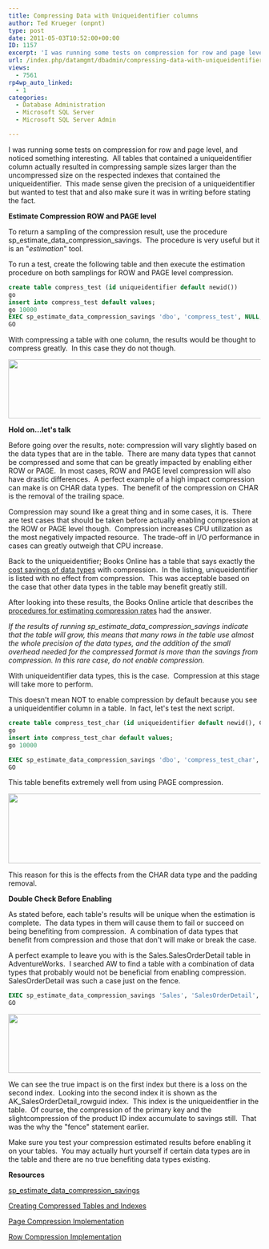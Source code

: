 ```yaml
---
title: Compressing Data with Uniqueidentifier columns
author: Ted Krueger (onpnt)
type: post
date: 2011-05-03T10:52:00+00:00
ID: 1157
excerpt: 'I was running some tests on compression for row and page level, and noticed something interesting.  All tables that contained a uniqueidentifier column actually resulted in compressing sample sizes larger than the uncompressed size on the respected inde&hellip;'
url: /index.php/datamgmt/dbadmin/compressing-data-with-uniqueidentifier-columns/
views:
  - 7561
rp4wp_auto_linked:
  - 1
categories:
  - Database Administration
  - Microsoft SQL Server
  - Microsoft SQL Server Admin

---
```

I was running some tests on compression for row and page level, and noticed something interesting.  All tables that contained a uniqueidentifier column actually resulted in compressing sample sizes larger than the uncompressed size on the respected indexes that contained the uniqueidentifier.  This made sense given the precision of a uniqueidentifier but wanted to test that and also make sure it was in writing before stating the fact.

**Estimate Compression ROW and PAGE level**

To return a sampling of the compression result, use the procedure sp\_estimate\_data\_compression\_savings.  The procedure is very useful but it is an "_estimation_" tool. 

To run a test, create the following table and then execute the estimation procedure on both samplings for ROW and PAGE level compression.

```sql
create table compress_test (id uniqueidentifier default newid())
go
insert into compress_test default values;
go 10000
EXEC sp_estimate_data_compression_savings 'dbo', 'compress_test', NULL, NULL, 'PAGE' ;
GO
```

With compressing a table with one column, the results would be thought to compress greatly.  In this case they do not though.

<div class="image_block">
  <a href="/wp-content/uploads/blogs/DataMgmt/-51.png?mtime=1304392780"><img alt="" src="/wp-content/uploads/blogs/DataMgmt/-51.png?mtime=1304392780" width="624" height="118" /></a>
</div>

**Hold on...let's talk**

Before going over the results, note: compression will vary slightly based on the data types that are in the table.  There are many data types that cannot be compressed and some that can be greatly impacted by enabling either ROW or PAGE.  In most cases, ROW and PAGE level compression will also have drastic differences.  A perfect example of a high impact compression can make is on CHAR data types.  The benefit of the compression on CHAR is the removal of the trailing space. 

Compression may sound like a great thing and in some cases, it is.  There are test cases that should be taken before actually enabling compression at the ROW or PAGE level though.  Compression increases CPU utilization as the most negatively impacted resource.  The trade-off in I/O performance in cases can greatly outweigh that CPU increase. 

Back to the uniqueidentifier; Books Online has a table that says exactly the [cost savings of data types][1] with compression.  In the listing, uniqueidentifier is listed with no effect from compression.  This was acceptable based on the case that other data types in the table may benefit greatly still. 

After looking into these results, the Books Online article that describes the [procedures for estimating compression rates][2] had the answer.

_If the results of running sp\_estimate\_data\_compression\_savings indicate that the table will grow, this means that many rows in the table use almost the whole precision of the data types, and the addition of the small overhead needed for the compressed format is more than the savings from compression. In this rare case, do not enable compression._

With uniqueidentifier data types, this is the case.  Compression at this stage will take more to perform. 

This doesn't mean NOT to enable compression by default because you see a uniqueidentifier column in a table.  In fact, let's test the next script.

```sql
create table compress_test_char (id uniqueidentifier default newid(), CHAR_COL CHAR(8000) default 'Take all this space, plus some')
go
insert into compress_test_char default values;
go 10000

EXEC sp_estimate_data_compression_savings 'dbo', 'compress_test_char', NULL, NULL, 'PAGE' ;
GO
```

This table benefits extremely well from using PAGE compression. 

<div class="image_block">
  <a href="/wp-content/uploads/blogs/DataMgmt/-52.png?mtime=1304392780"><img alt="" src="/wp-content/uploads/blogs/DataMgmt/-52.png?mtime=1304392780" width="624" height="140" /></a>
</div>

This reason for this is the effects from the CHAR data type and the padding removal. 

**Double Check Before Enabling**

As stated before, each table's results will be unique when the estimation is complete.  The data types in them will cause them to fail or succeed on being benefiting from compression.  A combination of data types that benefit from compression and those that don't will make or break the case.

A perfect example to leave you with is the Sales.SalesOrderDetail table in AdventureWorks.  I searched AW to find a table with a combination of data types that probably would not be beneficial from enabling compression.  SalesOrderDetail was such a case just on the fence.

```sql
EXEC sp_estimate_data_compression_savings 'Sales', 'SalesOrderDetail', NULL, NULL, 'PAGE' ;
GO
```
<div class="image_block">
  <a href="/wp-content/uploads/blogs/DataMgmt/-53.png?mtime=1304392781"><img alt="" src="/wp-content/uploads/blogs/DataMgmt/-53.png?mtime=1304392781" width="624" height="118" /></a>
</div>

We can see the true impact is on the first index but there is a loss on the second index.  Looking into the second index it is shown as the AK\_SalesOrderDetail\_rowguid index.  This index is the uniqueidentfier in the table.  Of course, the compression of the primary key and the slightcompression of the product ID index accumulate to savings still.  That was the why the "fence" statement earlier. 

Make sure you test your compression estimated results before enabling it on your tables.  You may actually hurt yourself if certain data types are in the table and there are no true benefiting data types existing.

**Resources**

[sp\_estimate\_data\_compression\_savings][2]

[Creating Compressed Tables and Indexes][3]

[Page Compression Implementation][4]
  
[Row Compression Implementation][1]

 [1]: http://msdn.microsoft.com/en-us/library/cc280576.aspx
 [2]: http://msdn.microsoft.com/en-us/library/cc280574.aspx
 [3]: http://msdn.microsoft.com/en-us/library/cc280449.aspx
 [4]: http://msdn.microsoft.com/en-us/library/cc280464.aspx